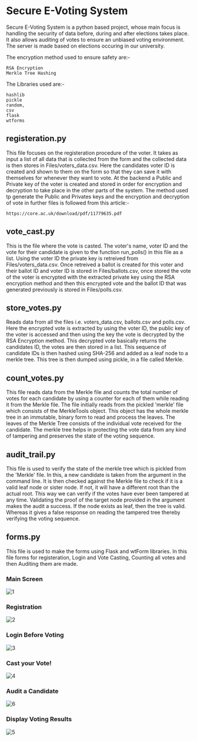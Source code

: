 # Secure E-Voting System

Secure E-Voting System is a python based project, whose main focus is handling the security of data before, during and after elections takes place. It also allows auditing of votes to ensure an unbiased voting environment. The server is made based on elections occuring in our university.

The encryption method used to ensure safety are:-

    RSA Encryption 
    Merkle Tree Hashing
  
The Libraries used are:-

    hashlib
    pickle
    random,
    csv
    flask 
    wtforms

## registeration.py
This file focuses on the registeration procedure of the voter. It takes as input a list of all data that is collected from the form and the collected data is then stores in Files/voters_data.csv. Here the candidates voter ID is created and shown to them on the form so that they can save it with themselves for whenever they want to vote. At the backend a Public and Private key of the voter is created and stored in order for encryption and decryption to take place in the other parts of the system. The method used tp generate the Public and Privates keys and the encryption and decryption of vote in further files is followed from this article:-

    https://core.ac.uk/download/pdf/11779635.pdf

## vote_cast.py
This is the file where the vote is casted. The  voter's name, voter ID and the vote for their candidate is given to the function run_polls() in this file as a list. Using the voter ID the private key is retreived from Files/voters_data.csv. Once retreived a ballot is created for this voter and their ballot ID and voter ID is stored in Files/ballots.csv, once stored the vote of the voter is encrypted with the extracted private key using the RSA encryption method and then this encrypted vote and the ballot ID that was generated previously is stored in Files/polls.csv. 

## store_votes.py
Reads data from all the files i.e. voters_data.csv, ballots.csv and polls.csv. Here the encrypted vote is extracted by using the voter ID, the public key of the voter is accessed and then using the key the vote is decrypted by the RSA Encryption method. This decrypted vote basically returns the candidates ID, the votes are then stored in a list. This sequence of candidate IDs is then hashed using SHA-256 and added as a leaf node to a merkle tree. This tree is then dumped using pickle, in a file called Merkle.

## count_votes.py
This file reads data from the Merkle file and counts the total number of votes for each candidate by using a counter for each of them while reading it from the Merkle file. The file initially reads from the pickled 'merkle' file which consists of the MerkleTools object. This object has the whole merkle tree in an immutable, binary form to read and process the leaves. The leaves of the Merkle Tree consists of the individual vote received for the candidate. The merkle tree helps in protecting the vote data from any kind of tampering and preserves the state of the voting sequence.

## audit_trail.py
This file is used to verify the state of the merkle tree which is pickled from the 'Merkle' file. In this, a new candidate is taken from the argument in the command line. It is then checked against the Merkle file to check if it is a valid leaf node or sister node. If not, it will have a different root than the actual root. This way we can verify if the votes have ever been tampered at any time. Validating the proof of the target node provided in the argument makes the audit a success. If the node exists as leaf, then the tree is valid. Whereas it gives a false response on reading the tampered tree thereby verifying the voting sequence.

## forms.py
This file is used to make the forms using Flask and wtForm libraries. In this file forms for registeration, Login and Vote Casting, Counting all votes and then Auditing them are made. 
### Main Screen
![1](https://user-images.githubusercontent.com/46850039/119715897-f6753d00-be7d-11eb-85f8-95e5020e164f.jpg)

### Registration
![2](https://user-images.githubusercontent.com/46850039/119715906-f83f0080-be7d-11eb-9f59-830807e5aea6.jpg)

### Login Before Voting
![3](https://user-images.githubusercontent.com/46850039/119715915-f8d79700-be7d-11eb-9fbd-5944bfdab4a6.jpg)

### Cast your Vote!
![4](https://user-images.githubusercontent.com/46850039/119715923-f9702d80-be7d-11eb-9431-485855e4a6df.jpg)

### Audit a Candidate
![6](https://i.ibb.co/MCMqMLF/Audit-Form.png)

### Display Voting Results
![5](https://user-images.githubusercontent.com/46850039/119715928-faa15a80-be7d-11eb-9c6f-60268027e3cd.JPG)




